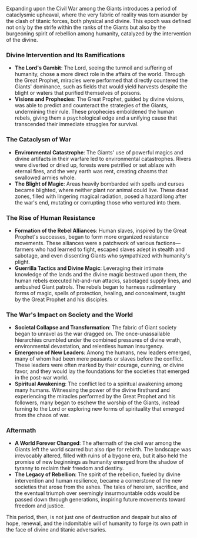 Expanding upon the Civil War among the Giants introduces a period of cataclysmic upheaval, where the very fabric of reality was torn asunder by the clash of titanic forces, both physical and divine. This epoch was defined not only by the strife within the ranks of the Giants but also by the burgeoning spirit of rebellion among humanity, catalyzed by the intervention of the divine.

### Divine Intervention and Its Ramifications

- **The Lord's Gambit**: The Lord, seeing the turmoil and suffering of humanity, chose a more direct role in the affairs of the world. Through the Great Prophet, miracles were performed that directly countered the Giants' dominance, such as fields that would yield harvests despite the blight or waters that purified themselves of poisons.
- **Visions and Prophecies**: The Great Prophet, guided by divine visions, was able to predict and counteract the strategies of the Giants, undermining their rule. These prophecies emboldened the human rebels, giving them a psychological edge and a unifying cause that transcended their immediate struggles for survival.

### The Cataclysm of War

- **Environmental Catastrophe**: The Giants' use of powerful magics and divine artifacts in their warfare led to environmental catastrophes. Rivers were diverted or dried up, forests were petrified or set ablaze with eternal fires, and the very earth was rent, creating chasms that swallowed armies whole.
- **The Blight of Magic**: Areas heavily bombarded with spells and curses became blighted, where neither plant nor animal could live. These dead zones, filled with lingering magical radiation, posed a hazard long after the war's end, mutating or corrupting those who ventured into them.

### The Rise of Human Resistance

- **Formation of the Rebel Alliances**: Human slaves, inspired by the Great Prophet's successes, began to form more organized resistance movements. These alliances were a patchwork of various factions—farmers who had learned to fight, escaped slaves adept in stealth and sabotage, and even dissenting Giants who sympathized with humanity's plight.
- **Guerrilla Tactics and Divine Magic**: Leveraging their intimate knowledge of the lands and the divine magic bestowed upon them, the human rebels executed hit-and-run attacks, sabotaged supply lines, and ambushed Giant patrols. The rebels began to harness rudimentary forms of magic, spells of protection, healing, and concealment, taught by the Great Prophet and his disciples.

### The War's Impact on Society and the World

- **Societal Collapse and Transformation**: The fabric of Giant society began to unravel as the war dragged on. The once-unassailable hierarchies crumbled under the combined pressures of divine wrath, environmental devastation, and relentless human insurgency.
- **Emergence of New Leaders**: Among the humans, new leaders emerged, many of whom had been mere peasants or slaves before the conflict. These leaders were often marked by their courage, cunning, or divine favor, and they would lay the foundations for the societies that emerged in the post-war world.
- **Spiritual Awakening**: The conflict led to a spiritual awakening among many humans. Witnessing the power of the divine firsthand and experiencing the miracles performed by the Great Prophet and his followers, many began to eschew the worship of the Giants, instead turning to the Lord or exploring new forms of spirituality that emerged from the chaos of war.

### Aftermath

- **A World Forever Changed**: The aftermath of the civil war among the Giants left the world scarred but also ripe for rebirth. The landscape was irrevocably altered, filled with ruins of a bygone era, but it also held the promise of new beginnings as humanity emerged from the shadow of tyranny to reclaim their freedom and destiny.
- **The Legacy of Rebellion**: The spirit of the rebellion, fueled by divine intervention and human resilience, became a cornerstone of the new societies that arose from the ashes. The tales of heroism, sacrifice, and the eventual triumph over seemingly insurmountable odds would be passed down through generations, inspiring future movements toward freedom and justice.

This period, then, is not just one of destruction and despair but also of hope, renewal, and the indomitable will of humanity to forge its own path in the face of divine and titanic adversaries.